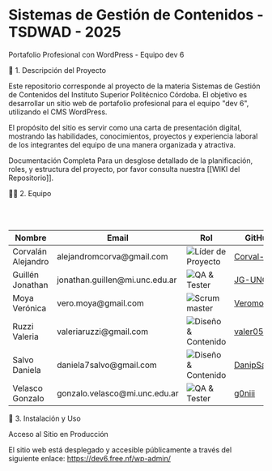 # Sistemas de Gestión de Contenidos - TSDWAD - 2025

Portafolio Profesional con WordPress - Equipo dev 6

📜 1. Descripción del Proyecto

Este repositorio corresponde al proyecto de la materia Sistemas de Gestión de Contenidos del Instituto Superior Politécnico Córdoba. El objetivo es desarrollar un sitio web de portafolio profesional para el equipo "dev 6", utilizando el CMS WordPress.

El propósito del sitio es servir como una carta de presentación digital, mostrando las habilidades, conocimientos, proyectos y experiencia laboral de los integrantes del equipo de una manera organizada y atractiva.

Documentación Completa
Para un desglose detallado de la planificación, roles, y estructura del proyecto, por favor consulta nuestra [[WIKI del Repositorio]].

👨‍💻 2. Equipo
<table>
  <thead>
    <tr>
      <th>Nombre</th>
      <th>Email</th>
      <th>Rol</th>
      <th>GitHub</th>
    </tr>
  </thead>
  <tbody>
    <tr>
      <td>Corvalán Alejandro</td>
      <td>alejandromcorva@gmail.com</td>
      <td><img src="https://www.google.com/search?q=https://img.shields.io/badge/L%C3%ADder%2520de%2520Proyecto-4B0082%3Fstyle%3Dfor-the-badge" alt="Líder de Proyecto" /></td>
      <td><a href="https://github.com/Corval-LC">Corval-LC</a></td>
    </tr>
    <tr>
      <td>Guillén Jonathan</td>
      <td>jonathan.guillen@mi.unc.edu.ar</td>
      <td><img src="https://www.google.com/search?q=https://img.shields.io/badge/QA%2520%2526%2520Tester-DC143C%3Fstyle%3Dfor-the-badge" alt="QA & Tester" /></td>
      <td><a href="https://github.com/JG-UNC">JG-UNC</a></td>
    </tr>
    <tr>
      <td>Moya Verónica</td>
      <td>vero.moya@gmail.com</td>
      <td><img src="https://img.shields.io/badge/Scrum%20master-2E8B57?style=for-the-badge" alt="Scrum master" /></td>
      <td><a href="https://github.com/Veromoya95">Veromoya95</a></td>
    </tr>
    <tr>
      <td>Ruzzi Valeria</td>
      <td>valeriaruzzi@gmail.com</td>
      <td><img src="https://www.google.com/search?q=https://img.shields.io/badge/Dise%C3%B1o%2520%2526%2520Contenido-DAA520%3Fstyle%3Dfor-the-badge" alt="Diseño & Contenido" /></td>
      <td><a href="https://github.com/valer05">valer05</a></td>
    </tr>
    <tr>
      <td>Salvo Daniela</td>
      <td>daniela7salvo@gmail.com</td>
      <td><img src="https://www.google.com/search?q=https://img.shields.io/badge/Dise%C3%B1o%2520%2526%2520Contenido-DAA520%3Fstyle%3Dfor-the-badge" alt="Diseño & Contenido" /></td>
      <td><a href="https://github.com/DanipSal">DanipSal</a></td>
    </tr>
    <tr>
      <td>Velasco Gonzalo</td>
      <td>gonzalo.velasco@mi.unc.edu.ar</td>
      <td><img src="https://www.google.com/search?q=https://img.shields.io/badge/QA%2520%2526%2520Tester-4682B4%3Fstyle%3Dfor-the-badge" alt="QA & Tester" /></td>
      <td><a href="https://github.com/g0niii">g0niii</a></td>
    </tr>
  </tbody>
</table>

🚀 3. Instalación y Uso

Acceso al Sitio en Producción

El sitio web está desplegado y accesible públicamente a través del siguiente enlace:
https://dev6.free.nf/wp-admin/

